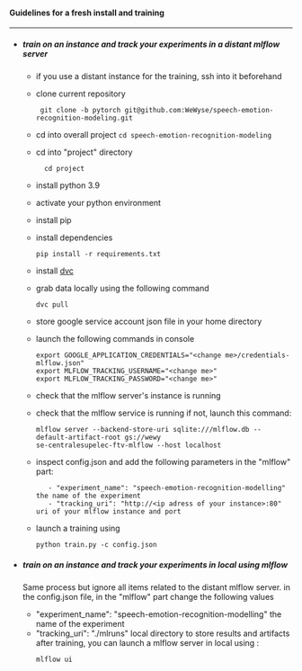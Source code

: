 #### Guidelines for a fresh install and training

---


- ##### train on an instance and track your experiments in a distant mlflow server
    
    - if you use a distant instance for the training, ssh into it beforehand
    - clone current repository
        ```
         git clone -b pytorch git@github.com:WeWyse/speech-emotion-recognition-modeling.git
        ``` 
    - cd into overall project 
            ```
              cd speech-emotion-recognition-modeling
            ``` 
    - cd into "project" directory
        ```
          cd project
        ``` 
    - install python 3.9
    - activate your python environment 
    - install pip
    - install dependencies
        ```
        pip install -r requirements.txt
        ```
    - install [dvc](https://dvc.org/) 
    - grab data locally using the following command 
        ```
        dvc pull
        ```
    - store google service account json file in your home directory  
    - launch the following commands in console
        ```
        export GOOGLE_APPLICATION_CREDENTIALS="<change me>/credentials-mlflow.json"
        export MLFLOW_TRACKING_USERNAME="<change me>"
        export MLFLOW_TRACKING_PASSWORD="<change me>"
        ```
    - check that the mlflow server's instance is running 
    - check that the mlflow service is running 
      if not, launch this command:  
        ```
        mlflow server --backend-store-uri sqlite:///mlflow.db --default-artifact-root gs://wewy
        se-centralesupelec-ftv-mlflow --host localhost
        ```
    - inspect config.json and add the following parameters in the "mlflow" part:
          
             - "experiment_name": "speech-emotion-recognition-modelling" the name of the experiment
             - "tracking_uri": "http://<ip adress of your instance>:80"  uri of your mlflow instance and port 
            
    - launch a training using 
        ```
        python train.py -c config.json
        ``` 
- ##### train on an instance and track your experiments in local using mlflow
    Same process but ignore all items related to the distant mlflow server.
    in the config.json file, in the "mlflow" part change the following values
    - "experiment_name": "speech-emotion-recognition-modelling" the name of the experiment
    - "tracking_uri": "./mlruns" local directory to store results and artifacts 
    after training, you can launch a mlflow server in local using :
        ```
        mlflow ui 
        ```


